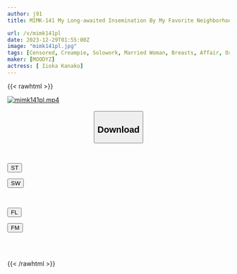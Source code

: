 ```yaml
---
author: j91
title: MIMK-141 My Long-awaited Insemination By My Favorite Neighborhood Aunt - Live-action Version - 30,000 Copies Sold Raw Sex, Creampie, Fucked To The Limit, Non-stop 26 Ejaculations Kana Morisawa

url: /v/mimk141pl
date: 2023-12-29T01:55:00Z
image: "mimk141pl.jpg"
tags: [Censored, Creampie, Solowork, Married Woman, Breasts, Affair, Original Collaboration	]
maker: [MOODYZ]
actress: [ Iioka Kanako]
---
```



{{< rawhtml >}}

<div class="video" data-videoid="3GgbpRxApGIdJw1">
    <a href="javascript:;">
        <img src="/v/mimk141pl/mimk141pl.jpg" width="WIDTH" height="HEIGHT" alt="mimk141pl.mp4" loading="lazy">
    </a>
</div>

<script type="text/javascript" src="https://j91.asia/asset/on-demand-st.js"></script>

<br>
  <link rel="stylesheet" href="https://j91.asia/asset/bs5.css">
  
  <center>
  <button class="btn btn-primary" type="button" data-bs-toggle="collapse" data-bs-target=".multi-collapse" aria-expanded="false" aria-controls="multiCollapseExample1 multiCollapseExample2"><h2>Download</h2></button></center>
</p>
<div class="row">
  <div class="col">
    <div class="collapse multi-collapse" id="multiCollapseExample1">
      <div class="card card-body">
	      	      <br>
<div class="buttons">  
<p><a href="https://streamtape.to/v/3GgbpRxApGIdJw1" target="_blank"><button class="btn-hover color-3"><i class="fa fa-download"></i> ST</button></a></p>
<p><a href="https://flaswish.com/i9h8ncjfdwe2" target="_blank"><button class="btn-hover color-2"><i class="fa fa-download"></i> SW</button></a></p></div>
    </div>
  </div>
</div>
  <div class="col">
    <div class="collapse multi-collapse" id="multiCollapseExample2">
      <div class="card card-body">
	      <br>
<div class="buttons">
<p><a href="javascript:;" target="_blank"><button class="btn-hover color-9"><i class="fa fa-download"></i> FL</button></a></p>
<p><a href="javascript:;" target="_blank"><button class="btn-hover color-8"><i class="fa fa-download"></i> FM</button></a></p></div>
<br><br>
      </div>
    </div>
  </div>
</div>

{{< /rawhtml >}}